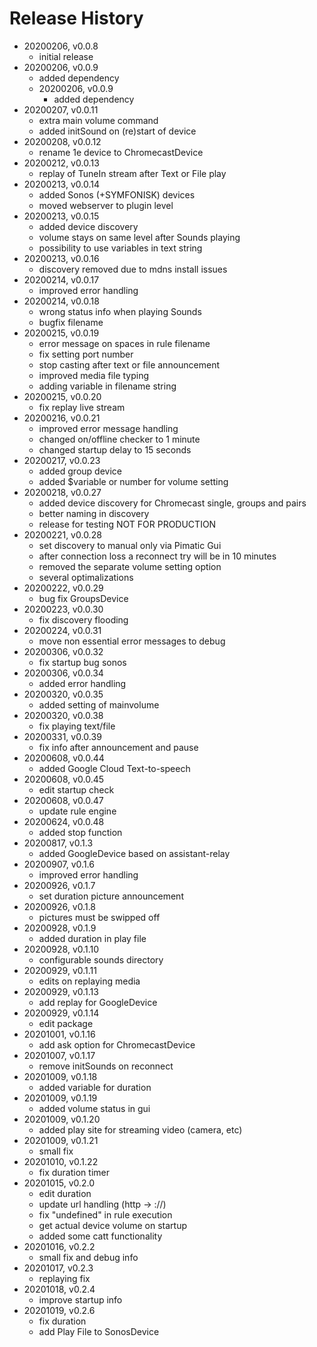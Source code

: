 # Release History

* 20200206, v0.0.8
	* initial release
* 20200206, v0.0.9
	* added dependency
	* 20200206, v0.0.9
		* added dependency
* 20200207, v0.0.11
	* extra main volume command
	* added initSound on (re)start of device
* 20200208, v0.0.12
	* rename 1e device to ChromecastDevice
* 20200212, v0.0.13
	* replay of TuneIn stream after Text or File play
* 20200213, v0.0.14
	* added Sonos (+SYMFONISK) devices
	* moved webserver to plugin level
* 20200213, v0.0.15
	* added device discovery
	* volume stays on same level after Sounds playing
	* possibility to use variables in text string
* 20200213, v0.0.16
	* discovery removed due to mdns install issues
* 20200214, v0.0.17
	* improved error handling
* 20200214, v0.0.18
	* wrong status info when playing Sounds
	* bugfix filename
* 20200215, v0.0.19
	* error message on spaces in rule filename
	* fix setting port number
	* stop casting after text or file announcement
	* improved media file typing
	* adding variable in filename string
* 20200215, v0.0.20
	* fix replay live stream
* 20200216, v0.0.21
	* improved error message handling
	* changed on/offline checker to 1 minute
	* changed startup delay to 15 seconds
* 20200217, v0.0.23
	* added group device
	* added $variable or number for volume setting
* 20200218, v0.0.27
	* added device discovery for Chromecast single, groups and pairs
	* better naming in discovery
	* release for testing NOT FOR PRODUCTION
* 20200221, v0.0.28
	* set discovery to manual only via Pimatic Gui
	* after connection loss a reconnect try will be in 10 minutes
	* removed the separate volume setting option
	* several optimalizations
* 20200222, v0.0.29
	* bug fix GroupsDevice
* 20200223, v0.0.30
	* fix discovery flooding
* 20200224, v0.0.31
	* move non essential error messages to debug
* 20200306, v0.0.32
	* fix startup bug sonos
* 20200306, v0.0.34
	* added error handling
* 20200320, v0.0.35
	* added setting of mainvolume
* 20200320, v0.0.38
	* fix playing text/file
* 20200331, v0.0.39
	* fix info after announcement and pause
* 20200608, v0.0.44
	* added Google Cloud Text-to-speech
* 20200608, v0.0.45
	* edit startup check
* 20200608, v0.0.47
	* update rule engine
* 20200624, v0.0.48
	* added stop function
* 20200817, v0.1.3
	* added GoogleDevice based on assistant-relay
* 20200907, v0.1.6
	* improved error handling
* 20200926, v0.1.7
	* set duration picture announcement
* 20200926, v0.1.8
	* pictures must be swipped off
* 20200928, v0.1.9
	* added duration in play file
* 20200928, v0.1.10
	* configurable sounds directory
* 20200929, v0.1.11
	* edits on replaying media
* 20200929, v0.1.13
	* add replay for GoogleDevice
* 20200929, v0.1.14
	* edit package
* 20201001, v0.1.16
	* add ask option for ChromecastDevice
* 20201007, v0.1.17
	* remove initSounds on reconnect
* 20201009, v0.1.18
	* added variable for duration
* 20201009, v0.1.19
	* added volume status in gui
* 20201009, v0.1.20
	* added play site for streaming video (camera, etc)
* 20201009, v0.1.21
	* small fix
* 20201010, v0.1.22
	* fix duration timer
* 20201015, v0.2.0
	* edit duration
	* update url handling (http -> ://)
	* fix "undefined" in rule execution
	* get actual device volume on startup
	* added some catt functionality
* 20201016, v0.2.2
	* small fix and debug info
* 20201017, v0.2.3
	* replaying fix
* 20201018, v0.2.4
	* improve startup info
* 20201019, v0.2.6
	* fix duration
	* add Play File to SonosDevice
